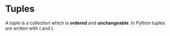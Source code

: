 # Tuples

A tuple is a collection which is **ordered** and **unchangeable**.
In Python tuples are written with ( and ).
